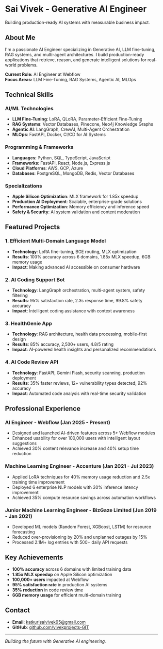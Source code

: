 # Sai Vivek - Generative AI Engineer

Building production-ready AI systems with measurable business impact.

## About Me

I'm a passionate AI Engineer specializing in Generative AI, LLM fine-tuning, RAG systems, and multi-agent architectures. I build production-ready applications that retrieve, reason, and generate intelligent solutions for real-world problems.

**Current Role:** AI Engineer at Webflow  
**Focus Areas:** LLM Fine-Tuning, RAG Systems, Agentic AI, MLOps

## Technical Skills

### AI/ML Technologies
- **LLM Fine-Tuning**: LoRA, QLoRA, Parameter-Efficient Fine-Tuning
- **RAG Systems**: Vector Databases, Pinecone, Neo4j Knowledge Graphs
- **Agentic AI**: LangGraph, CrewAI, Multi-Agent Orchestration
- **MLOps**: FastAPI, Docker, CI/CD for AI Systems

### Programming & Frameworks
- **Languages**: Python, SQL, TypeScript, JavaScript
- **Frameworks**: FastAPI, React, Node.js, Express.js
- **Cloud Platforms**: AWS, GCP, Azure
- **Databases**: PostgreSQL, MongoDB, Redis, Vector Databases

### Specializations
- **Apple Silicon Optimization**: MLX framework for 1.85x speedup
- **Production AI Deployment**: Scalable, enterprise-grade solutions
- **Performance Optimization**: Memory efficiency and inference speed
- **Safety & Security**: AI system validation and content moderation

## Featured Projects

### 1. Efficient Multi-Domain Language Model
- **Technology**: LoRA fine-tuning, BGE routing, MLX optimization
- **Results**: 100% accuracy across 6 domains, 1.85x MLX speedup, 6GB memory usage
- **Impact**: Making advanced AI accessible on consumer hardware

### 2. AI Coding Support Bot
- **Technology**: LangGraph orchestration, multi-agent system, safety filtering
- **Results**: 95% satisfaction rate, 2.3s response time, 99.8% safety accuracy
- **Impact**: Intelligent coding assistance with context awareness

### 3. HealthGenie App
- **Technology**: RAG architecture, health data processing, mobile-first design
- **Results**: 85% accuracy, 2,500+ users, 4.8/5 rating
- **Impact**: AI-powered health insights and personalized recommendations

### 4. AI Code Review API
- **Technology**: FastAPI, Gemini Flash, security scanning, production deployment
- **Results**: 35% faster reviews, 12+ vulnerability types detected, 92% accuracy
- **Impact**: Automated code analysis with real-time security validation

## Professional Experience

### AI Engineer - Webflow (Jan 2025 - Present)
- Designed and launched AI-driven features across 5+ Webflow modules
- Enhanced usability for over 100,000 users with intelligent layout suggestions
- Achieved 30% content relevance increase and 40% setup time reduction

### Machine Learning Engineer - Accenture (Jan 2021 - Jul 2023)
- Applied LoRA techniques for 40% memory usage reduction and 2.5x training time improvement
- Deployed 6 enterprise NLP models with 30% inference latency improvement
- Achieved 35% compute resource savings across automation workflows

### Junior Machine Learning Engineer - BizGaze Limited (Jun 2019 - Jan 2021)
- Developed ML models (Random Forest, XGBoost, LSTM) for resource forecasting
- Reduced over-provisioning by 20% and unplanned outages by 15%
- Processed 2.1M+ log entries with 500+ daily API requests

## Key Achievements

- **100% accuracy** across 6 domains with limited training data
- **1.85x MLX speedup** on Apple Silicon optimization
- **100,000+ users** impacted at Webflow
- **95% satisfaction rate** in production AI systems
- **35% reduction** in code review time
- **6GB memory usage** for efficient multi-domain training

## Contact

- **Email**: katkurisaivivek95@gmail.com
- **GitHub**: [github.com/vivekprojects-GIT](https://github.com/vivekprojects-GIT)

---

*Building the future with Generative AI engineering.*